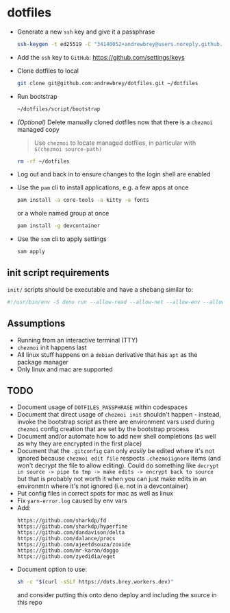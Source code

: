 # dotfiles

- Generate a new `ssh` key and give it a passphrase

  ```sh
  ssh-keygen -t ed25519 -C "34140052+andrewbrey@users.noreply.github.com"
  ```

- Add the `ssh` key to `GitHub`: https://github.com/settings/keys

- Clone dotfiles to local

  ```sh
  git clone git@github.com:andrewbrey/dotfiles.git ~/dotfiles
  ```

- Run bootstrap

  ```sh
  ~/dotfiles/script/bootstrap
  ```

- _(Optional)_ Delete manually cloned dotfiles now that there is a `chezmoi` managed copy

  > Use `chezmoi` to locate managed dotfiles, in particular with `$(chezmoi source-path)`

  ```sh
  rm -rf ~/dotfiles
  ```

- Log out and back in to ensure changes to the login shell are enabled

- Use the `pam` cli to install applications, e.g. a few apps at once

  ```sh
  pam install -a core-tools -a kitty -a fonts
  ```

  or a whole named group at once

  ```sh
  pam install -g devcontainer
  ```

- Use the `sam` cli to apply settings

  ```sh
  sam apply
  ```

## init script requirements

`init/` scripts should be executable and have a shebang similar to:

```sh
#!/usr/bin/env -S deno run --allow-read --allow-net --allow-env --allow-run
```

## Assumptions

- Running from an interactive terminal (TTY)
- `chezmoi` init happens last
- All linux stuff happens on a `debian` derivative that has `apt` as the package manager
- Only linux and mac are supported

## TODO

- Document usage of `DOTFILES_PASSPHRASE` within codespaces
- Document that direct usage of `chezmoi init` shouldn't happen - instead, invoke the bootstrap
  script as there are environment vars used during `chezmoi` config creation that are set by the
  bootstrap process
- Document and/or automate how to add new shell completions (as well as why they are encrypted in
  the first place)
- Document that the `.gitconfig` can only _easily_ be edited where it's not ignored because
  `chezmoi edit file` respects `.chezmoiignore` items (and won't decrypt the file to allow editing).
  Could do something like `decrypt in source -> pipe to tmp -> make edits -> encrypt back to source`
  but that is probably not worth it when you can just make edits in an environmtn where it's not
  ignored (i.e. not in a devcontainer)
- Put config files in correct spots for mac as well as linux
- Fix `yarn-error.log` caused by env vars
- Add:
  ```
  https://github.com/sharkdp/fd
  https://github.com/sharkdp/hyperfine
  https://github.com/dandavison/delta
  https://github.com/dalance/procs
  https://github.com/ajeetdsouza/zoxide
  https://github.com/mr-karan/doggo
  https://github.com/zyedidia/eget
  ```
- Document option to use:
  ```sh
  sh -c "$(curl -sSLf https://dots.brey.workers.dev)"
  ```
  and consider putting this onto deno deploy and including the source in this repo
